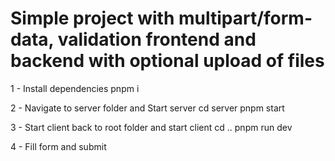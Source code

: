 # Simple project with multipart/form-data, validation frontend and backend with optional upload of files

1 - Install dependencies
    pnpm i

2 - Navigate to server folder and Start server
    cd server
    pnpm start

3 - Start client back to root folder and start client
    cd ..
    pnpm run dev

4 - Fill form and submit

